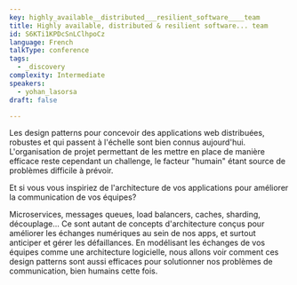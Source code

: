 ```yaml
---
key: highly_available__distributed___resilient_software____team
title: Highly available, distributed & resilient software... team
id: S6KTi1KPDcSnLClhpoCz
language: French
talkType: conference
tags:
  - _discovery
complexity: Intermediate
speakers:
  - yohan_lasorsa
draft: false

---
```


Les design patterns pour concevoir des applications web distribuées, robustes et qui passent à l'échelle sont bien connus aujourd'hui. L'organisation de projet permettant de les mettre en place de manière efficace reste cependant un challenge, le facteur "humain" étant source de problèmes difficile à prévoir.

Et si vous vous inspiriez de l'architecture de vos applications pour améliorer la communication de vos équipes?

Microservices, messages queues, load balancers, caches, sharding, découplage... Ce sont autant de concepts d'architecture conçus pour améliorer les échanges numériques au sein de nos apps, et surtout anticiper et gérer les défaillances. 
En modélisant les échanges de vos équipes comme une architecture logicielle, nous allons voir comment ces design patterns sont aussi efficaces pour solutionner nos problèmes de communication, bien humains cette fois.